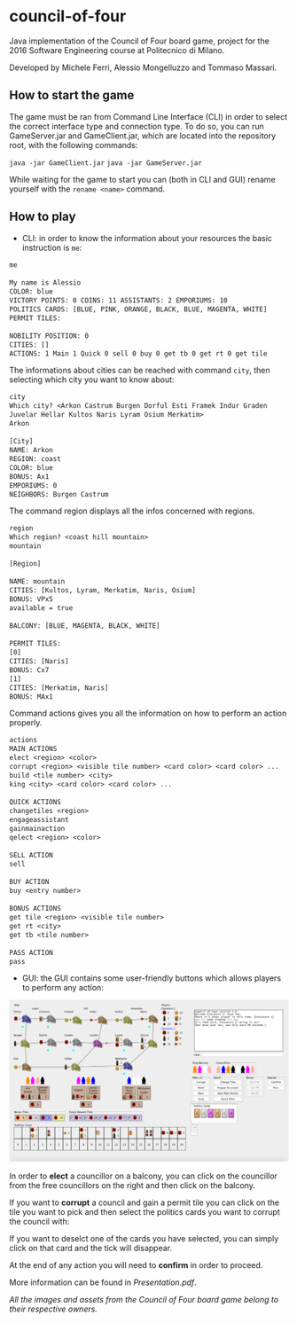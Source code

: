 # council-of-four

Java implementation of the Council of Four board game, project for the 2016 Software Engineering course at Politecnico di Milano.

Developed by Michele Ferri, Alessio Mongelluzzo and Tommaso Massari.

## How to start the game

The game must be ran from Command Line Interface (CLI) in order to select the correct interface type and connection type. 
To do so, you can run GameServer.jar and GameClient.jar, which are located into the repository root, with the following commands:

`java -jar GameClient.jar`
`java -jar GameServer.jar`

While waiting for the game to start you can (both in CLI and GUI) rename yourself with the `rename <name>` command.

## How to play

* CLI: in order to know the information about your resources the basic instruction is `me`:

```
me

My name is Alessio
COLOR: blue
VICTORY POINTS: 0 COINS: 11 ASSISTANTS: 2 EMPORIUMS: 10
POLITICS CARDS: [BLUE, PINK, ORANGE, BLACK, BLUE, MAGENTA, WHITE]
PERMIT TILES:

NOBILITY POSITION: 0
CITIES: []
ACTIONS: 1 Main 1 Quick 0 sell 0 buy 0 get tb 0 get rt 0 get tile
```

The informations about cities can be reached with command `city`, then selecting which city you want to know about:

```
city
Which city? <Arkon Castrum Burgen Dorful Esti Framek Indur Graden Juvelar Hellar Kultos Naris Lyram Osium Merkatim>
Arkon

[City]
NAME: Arkon
REGION: coast
COLOR: blue
BONUS: Ax1
EMPORIUMS: 0
NEIGHBORS: Burgen Castrum
```

The command region displays all the infos concerned with regions.

```
region
Which region? <coast hill mountain>
mountain

[Region]

NAME: mountain
CITIES: [Kultos, Lyram, Merkatim, Naris, Osium]
BONUS: VPx5
available = true

BALCONY: [BLUE, MAGENTA, BLACK, WHITE]

PERMIT TILES:
[0]
CITIES: [Naris]
BONUS: Cx7
[1]
CITIES: [Merkatim, Naris]
BONUS: MAx1
```

Command actions gives you all the information on how to perform an action properly.

```
actions
MAIN ACTIONS
elect <region> <color>
corrupt <region> <visible tile number> <card color> <card color> ...
build <tile number> <city>
king <city> <card color> <card color> ...

QUICK ACTIONS
changetiles <region>
engageassistant
gainmainaction
qelect <region> <color>

SELL ACTION
sell

BUY ACTION
buy <entry number>

BONUS ACTIONS
get tile <region> <visible tile number>
get rt <city>
get tb <tile number>

PASS ACTION
pass
```

* GUI: the GUI contains some user-friendly buttons which allows players to perform any action:

![GUI image](gui.png)

In order to **elect** a councillor on a balcony, you can click on the councillor from the free councillors on the right and then click on the balcony.

If you want to **corrupt** a council and gain a permit tile you can click on the tile you want to pick and then select the politics cards you want to corrupt the council with:

If you want to deselct one of the cards you have selected, you can simply click on that card and the tick will disappear.

At the end of any action you will need to **confirm** in order to proceed.

More information can be found in *Presentation.pdf*.

*All the images and assets from the Council of Four board game belong to their respective owners.*